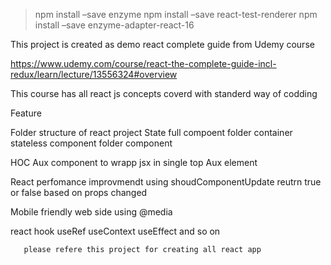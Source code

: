 
>npm install –save enzyme
> npm install –save react-test-renderer
>npm install –save enzyme-adapter-react-16


This project is created as demo react complete guide from Udemy course

https://www.udemy.com/course/react-the-complete-guide-incl-redux/learn/lecture/13556324#overview

This course has all react js concepts coverd with standerd way of codding 

Feature

Folder structure of react project
State full compoent folder container
stateless component folder component

HOC Aux component to wrapp jsx in single top Aux element

React perfomance improvmendt using shoudComponentUpdate reutrn true or false based on props changed

Mobile friendly web side using @media

react hook
       useRef useContext useEffect and so on 
       
       please refere this project for creating all react app
       
       

